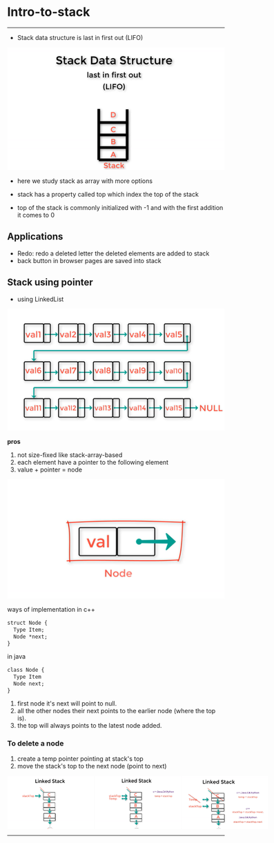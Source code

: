 # Intro-to-stack

---

- Stack data structure is last in first out (LIFO)

![stack](../imgs/stack.png)

- here we study stack as array with more options

- stack has a property called top which index the top of the stack
- top of the stack is commonly initialized with -1 and with the first addition it comes to 0

## Applications

- Redo: redo a deleted letter
  the deleted elements are added to stack
- back button in browser pages are saved into stack

## Stack using pointer

- using LinkedList

![stack-LinkedList](../imgs/stack-linkedlist.png)

**pros**

1. not size-fixed like stack-array-based
2. each element have a pointer to the following element
3. value + pointer = node

![node](../imgs/node.png)

ways of implementation
in c++

```
struct Node {
  Type Item;
  Node *next;
}
```

in java

```
class Node {
  Type Item
  Node next;
}
```

1. first node it's next will point to null.
2. all the other nodes their next points to the earlier node (where the top is).
3. the top will always points to the latest node added.

### To delete a node

1. create a temp pointer pointing at stack's top
2. move the stack's top to the next node (point to next)

<div align="center" style="display: flex;">
<img width="200px" style="margin: 1px" src="../imgs/ls_del_1.png">
<img width="200px" style="margin: 1px" src="../imgs/ls_del_2.png">
<img width="200px" style="margin: 1px" src="../imgs/ls_del_3.png">
</div>

---
